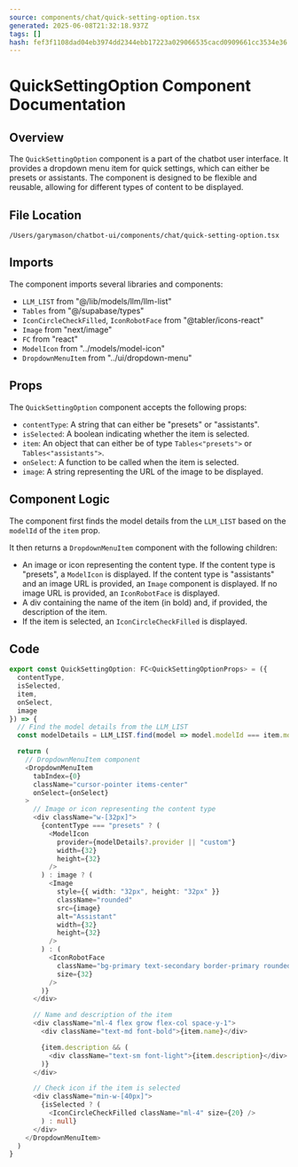 ```yaml
---
source: components/chat/quick-setting-option.tsx
generated: 2025-06-08T21:32:18.937Z
tags: []
hash: fef3f1108dad04eb3974dd2344ebb17223a029066535cacd0909661cc3534e36
---
```


# QuickSettingOption Component Documentation

## Overview

The `QuickSettingOption` component is a part of the chatbot user interface. It provides a dropdown menu item for quick settings, which can either be presets or assistants. The component is designed to be flexible and reusable, allowing for different types of content to be displayed.

## File Location

`/Users/garymason/chatbot-ui/components/chat/quick-setting-option.tsx`

## Imports

The component imports several libraries and components:

- `LLM_LIST` from "@/lib/models/llm/llm-list"
- `Tables` from "@/supabase/types"
- `IconCircleCheckFilled`, `IconRobotFace` from "@tabler/icons-react"
- `Image` from "next/image"
- `FC` from "react"
- `ModelIcon` from "../models/model-icon"
- `DropdownMenuItem` from "../ui/dropdown-menu"

## Props

The `QuickSettingOption` component accepts the following props:

- `contentType`: A string that can either be "presets" or "assistants".
- `isSelected`: A boolean indicating whether the item is selected.
- `item`: An object that can either be of type `Tables<"presets">` or `Tables<"assistants">`.
- `onSelect`: A function to be called when the item is selected.
- `image`: A string representing the URL of the image to be displayed.

## Component Logic

The component first finds the model details from the `LLM_LIST` based on the `modelId` of the `item` prop.

It then returns a `DropdownMenuItem` component with the following children:

- An image or icon representing the content type. If the content type is "presets", a `ModelIcon` is displayed. If the content type is "assistants" and an image URL is provided, an `Image` component is displayed. If no image URL is provided, an `IconRobotFace` is displayed.
- A div containing the name of the item (in bold) and, if provided, the description of the item.
- If the item is selected, an `IconCircleCheckFilled` is displayed.

## Code

```ts
export const QuickSettingOption: FC<QuickSettingOptionProps> = ({
  contentType,
  isSelected,
  item,
  onSelect,
  image
}) => {
  // Find the model details from the LLM_LIST
  const modelDetails = LLM_LIST.find(model => model.modelId === item.model)

  return (
    // DropdownMenuItem component
    <DropdownMenuItem
      tabIndex={0}
      className="cursor-pointer items-center"
      onSelect={onSelect}
    >
      // Image or icon representing the content type
      <div className="w-[32px]">
        {contentType === "presets" ? (
          <ModelIcon
            provider={modelDetails?.provider || "custom"}
            width={32}
            height={32}
          />
        ) : image ? (
          <Image
            style={{ width: "32px", height: "32px" }}
            className="rounded"
            src={image}
            alt="Assistant"
            width={32}
            height={32}
          />
        ) : (
          <IconRobotFace
            className="bg-primary text-secondary border-primary rounded border-DEFAULT p-1"
            size={32}
          />
        )}
      </div>

      // Name and description of the item
      <div className="ml-4 flex grow flex-col space-y-1">
        <div className="text-md font-bold">{item.name}</div>

        {item.description && (
          <div className="text-sm font-light">{item.description}</div>
        )}
      </div>

      // Check icon if the item is selected
      <div className="min-w-[40px]">
        {isSelected ? (
          <IconCircleCheckFilled className="ml-4" size={20} />
        ) : null}
      </div>
    </DropdownMenuItem>
  )
}
```